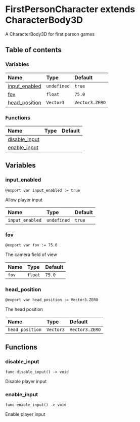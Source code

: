 # FirstPersonCharacter extends CharacterBody3D

A CharacterBody3D for first person games

## Table of contents

### Variables

|Name|Type|Default|
|:-|:-|:-|
|[input_enabled](#input_enabled)|`undefined`|`true`|
|[fov](#fov)|`float`|`75.0`|
|[head_position](#head_position)|`Vector3`|`Vector3.ZERO`|

### Functions

|Name|Type|Default|
|:-|:-|:-|
|[disable_input](#disable_input)|||
|[enable_input](#enable_input)|||

## Variables

### input_enabled

```gdscript
@export var input_enabled := true
```

Allow player input

|Name|Type|Default|
|:-|:-|:-|
|`input_enabled`|`undefined`|`true`|

### fov

```gdscript
@export var fov := 75.0
```

The camera field of view

|Name|Type|Default|
|:-|:-|:-|
|`fov`|`float`|`75.0`|

### head_position

```gdscript
@export var head_position := Vector3.ZERO
```

The head position

|Name|Type|Default|
|:-|:-|:-|
|`head_position`|`Vector3`|`Vector3.ZERO`|

## Functions

### disable_input

```gdscript
func disable_input() -> void
```

Disable player input

### enable_input

```gdscript
func enable_input() -> void
```

Enable player input

